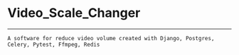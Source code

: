 # Video_Scale_Changer
  <p align="center">
   
  </p>
  
  <hr>
</p>

<p>


    A software for reduce video volume created with Django, Postgres, Celery, Pytest, Ffmpeg, Redis
 <br>
</p>
